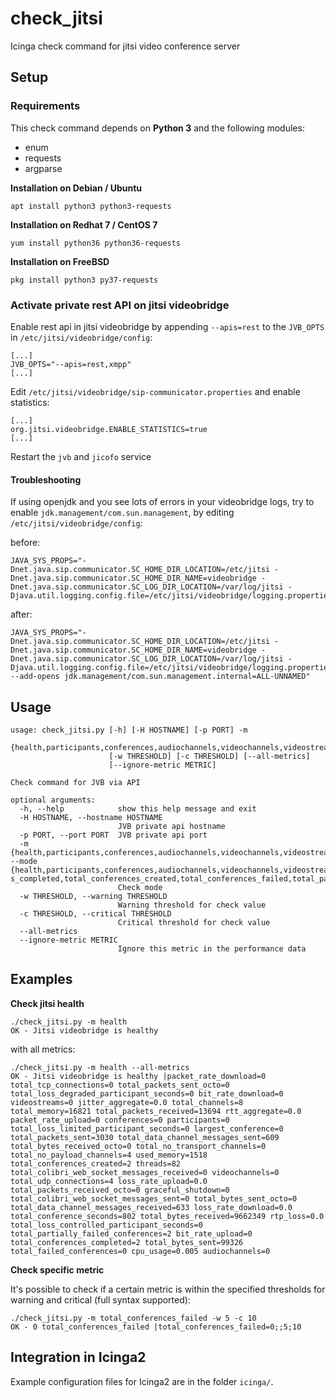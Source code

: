# check_jitsi
Icinga check command for jitsi video conference server

## Setup

### Requirements

This check command depends on **Python 3** and the following modules:
 * enum
 * requests
 * argparse

**Installation on Debian / Ubuntu**
```
apt install python3 python3-requests
```

**Installation on Redhat 7 / CentOS 7**
```
yum install python36 python36-requests
```

**Installation on FreeBSD**
```
pkg install python3 py37-requests
```


### Activate private rest API on jitsi videobridge

Enable rest api in jitsi videobridge by appending `--apis=rest` to the `JVB_OPTS` in `/etc/jitsi/videobridge/config`:

```
[...]
JVB_OPTS="--apis=rest,xmpp"
[...]
```

Edit `/etc/jitsi/videobridge/sip-communicator.properties` and enable statistics:

```
[...]
org.jitsi.videobridge.ENABLE_STATISTICS=true
[...]
```

Restart the `jvb` and `jicofo` service

#### Troubleshooting

If using openjdk and you see lots of errors in your videobridge logs, try to enable `jdk.management/com.sun.management`, by editing `/etc/jitsi/videobridge/config`:

before:
```
JAVA_SYS_PROPS="-Dnet.java.sip.communicator.SC_HOME_DIR_LOCATION=/etc/jitsi -Dnet.java.sip.communicator.SC_HOME_DIR_NAME=videobridge -Dnet.java.sip.communicator.SC_LOG_DIR_LOCATION=/var/log/jitsi -Djava.util.logging.config.file=/etc/jitsi/videobridge/logging.properties"
```

after:
```
JAVA_SYS_PROPS="-Dnet.java.sip.communicator.SC_HOME_DIR_LOCATION=/etc/jitsi -Dnet.java.sip.communicator.SC_HOME_DIR_NAME=videobridge -Dnet.java.sip.communicator.SC_LOG_DIR_LOCATION=/var/log/jitsi -Djava.util.logging.config.file=/etc/jitsi/videobridge/logging.properties --add-opens jdk.management/com.sun.management.internal=ALL-UNNAMED"
```

## Usage

```
usage: check_jitsi.py [-h] [-H HOSTNAME] [-p PORT] -m
                      {health,participants,conferences,audiochannels,videochannels,videostreams,total_conferences_completed,total_conferences_created,total_conferences_failed,total_partially_failed_conferences,jitter_aggregate,total_no_payload_channels,total_no_transport_channels}
                      [-w THRESHOLD] [-c THRESHOLD] [--all-metrics]
                      [--ignore-metric METRIC]

Check command for JVB via API

optional arguments:
  -h, --help            show this help message and exit
  -H HOSTNAME, --hostname HOSTNAME
                        JVB private api hostname
  -p PORT, --port PORT  JVB private api port
  -m {health,participants,conferences,audiochannels,videochannels,videostreams,total_conferences_completed,total_conferences_created,total_conferences_failed,total_partially_failed_conferences,jitter_aggregate,total_no_payload_channels,total_no_transport_channels}, --mode {health,participants,conferences,audiochannels,videochannels,videostreams,total_conference
s_completed,total_conferences_created,total_conferences_failed,total_partially_failed_conferences,jitter_aggregate,total_no_payload_channels,total_no_transport_channels}
                        Check mode
  -w THRESHOLD, --warning THRESHOLD
                        Warning threshold for check value
  -c THRESHOLD, --critical THRESHOLD
                        Critical threshold for check value
  --all-metrics
  --ignore-metric METRIC
                        Ignore this metric in the performance data
```

## Examples

**Check jitsi health**
```
./check_jitsi.py -m health
OK - Jitsi videobridge is healthy 
```

with all metrics:

```
./check_jitsi.py -m health --all-metrics 
OK - Jitsi videobridge is healthy |packet_rate_download=0 total_tcp_connections=0 total_packets_sent_octo=0 total_loss_degraded_participant_seconds=0 bit_rate_download=0 videostreams=0 jitter_aggregate=0.0 total_channels=8 total_memory=16821 total_packets_received=13694 rtt_aggregate=0.0 packet_rate_upload=0 conferences=0 participants=0 total_loss_limited_participant_seconds=0 largest_conference=0 total_packets_sent=3030 total_data_channel_messages_sent=609 total_bytes_received_octo=0 total_no_transport_channels=0 total_no_payload_channels=4 used_memory=1518 total_conferences_created=2 threads=82 total_colibri_web_socket_messages_received=0 videochannels=0 total_udp_connections=4 loss_rate_upload=0.0 total_packets_received_octo=0 graceful_shutdown=0 total_colibri_web_socket_messages_sent=0 total_bytes_sent_octo=0 total_data_channel_messages_received=633 loss_rate_download=0.0 total_conference_seconds=802 total_bytes_received=9662349 rtp_loss=0.0 total_loss_controlled_participant_seconds=0 total_partially_failed_conferences=2 bit_rate_upload=0 total_conferences_completed=2 total_bytes_sent=99326 total_failed_conferences=0 cpu_usage=0.005 audiochannels=0
```

**Check specific metric**

It's possible to check if a certain metric is within the specified thresholds for warning and critical (full syntax supported):
```
./check_jitsi.py -m total_conferences_failed -w 5 -c 10
OK - 0 total_conferences_failed |total_conferences_failed=0;;5;10

```

## Integration in Icinga2

Example configuration files for Icinga2 are in the folder `icinga/`.
